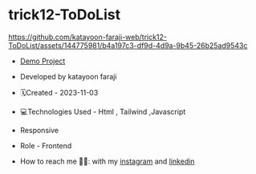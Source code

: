 # trick12-ToDoList
https://github.com/katayoon-faraji-web/trick12-ToDoList/assets/144775981/b4a197c3-df9d-4d9a-9b45-26b25ad9543c

- [Demo Project](https://katayoon-faraji-web.github.io/trick12-ToDoList/)

- Developed by katayoon faraji

- 🗓️Created - 2023-11-03

- 💻Technologies Used - Html , Tailwind ,Javascript

- Responsive 
  
- Role - Frontend

- How to reach me 👩🏻: with my [instagram](https://instagram.com/katayoon_faraji_web) and [linkedin](https://www.linkedin.com/in/katayoon-faraji-web-3b722b207r)
